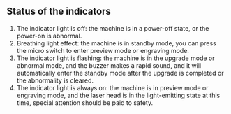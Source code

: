 ﻿---
sidebar_position: 2
sidebar_label: Status of the indicators
---



## Status of the indicators

1. The indicator light is off: the machine is in a power-off state, or the power-on is abnormal.
2. Breathing light effect: the machine is in standby mode, you can press the micro switch to enter preview mode or engraving mode.
3. The indicator light is flashing: the machine is in the upgrade mode or abnormal mode, and the buzzer makes a rapid sound, and it will automatically enter the standby mode after the upgrade is completed or the abnormality is cleared.
4. The indicator light is always on: the machine is in preview mode or engraving mode, and the laser head is in the light-emitting state at this time, special attention should be paid to safety.
